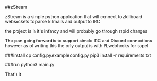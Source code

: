##zStream

zStream is a simple python application that will connect to zkillboard websockets to parse killmails and output to IRC

the project is in it's infancy and will probably go through rapid changes

The plan going forward is to support simple IRC and Discord connections
however as of writing this the only output is with PLwebhooks for sopel

###install
    cp config.py.example config.py
    pip3 install -r requirements.txt
    
###run
    python3 main.py
    
That's it
